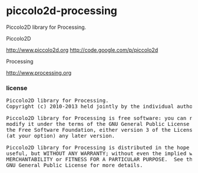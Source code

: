 piccolo2d-processing
====================

Piccolo2D library for Processing.


Piccolo2D

http://www.piccolo2d.org
http://code.google.com/p/piccolo2d


Processing

http://www.processing.org


### license

<pre>
Piccolo2D library for Processing.
Copyright (c) 2010-2013 held jointly by the individual authors.

Piccolo2D library for Processing is free software: you can redistribute it and/or
modify it under the terms of the GNU General Public License as published by
the Free Software Foundation, either version 3 of the License, or
(at your option) any later version.

Piccolo2D library for Processing is distributed in the hope that it will be
useful, but WITHOUT ANY WARRANTY; without even the implied warranty of
MERCHANTABILITY or FITNESS FOR A PARTICULAR PURPOSE.  See the
GNU General Public License for more details.
</pre>